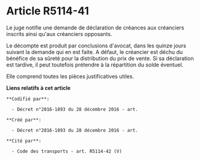 # Article R5114-41

Le juge notifie une demande de déclaration de créances aux créanciers inscrits ainsi qu'aux créanciers opposants.

Le décompte est produit par conclusions d'avocat, dans les quinze jours suivant la demande qui en est faite. A défaut, le
créancier est déchu du bénéfice de sa sûreté pour la distribution du prix de vente. Si sa déclaration est tardive, il peut
toutefois prétendre à la répartition du solde éventuel.

Elle comprend toutes les pièces justificatives utiles.

**Liens relatifs à cet article**

	**Codifié par**:

	  - Décret n°2016-1893 du 28 décembre 2016 - art.

	**Créé par**:

	  - Décret n°2016-1893 du 28 décembre 2016 - art.

	**Cité par**:

	  - Code des transports - art. R5114-42 (V)
